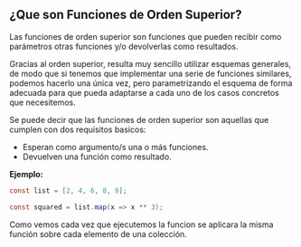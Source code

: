 ## ¿Que son Funciones de Orden Superior?
Las funciones de orden superior son funciones que pueden recibir como parámetros otras funciones y/o devolverlas como resultados.


Gracias al orden superior, resulta muy sencillo utilizar esquemas generales, de modo que si tenemos que implementar una serie de funciones similares, podemos hacerlo una única vez, pero parametrizando el esquema de forma adecuada para que pueda adaptarse a cada uno de los casos concretos que necesitemos.

Se puede decir que las funciones de orden superior son aquellas que cumplen con dos requisitos basicos:

* Esperan como argumento/s una o más funciones.
* Devuelven una función como resultado.

**Ejemplo:**
```Java
const list = [2, 4, 6, 8, 9];

const squared = list.map(x => x ** 3);
```

Como vemos cada vez que ejecutemos la funcion se aplicara la misma función sobre cada elemento de una colección.